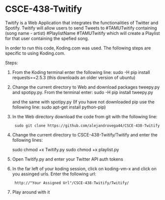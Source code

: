 # CSCE-438-Twitify

Twitify is a Web Application that integrates the functionalities of Twitter and Spotify.
Twitify will allow users to send Tweets to #TAMUTwitify containing (song name - artist) #PlaylistName #TAMUTwitify which will create a Playlist for that user containing the spefied song. 


In order to run this code, Koding.com was used. The following steps are specific to using Koding.com.

Steps:

1) From the Koding terminal enter the following line: 
		sudo -H  pip install requests==2.5.3 (this downloads an older version of ubuntu) 

2) Change the current directory to Web and download packages tweepy.py and spotipy.py. From the terminal enter: 
				sudo -H pip install tweepy.py 
   
   and the same with spotipy.py (If you have not downloaded pip use the following line: sudo apt-get install python-pip)
   
3) In the Web directory download the code from git with the following line: 

		sudo git clone https://github.com/alejandrovega44/CSCE-438-Twitify
		
4) Change the current directory to CSCE-438-Twitify/Twitify and enter the following lines:

	sudo chmod +x Twitify.py 
	sudo chmod +x playlist.py 
	
5) Open Twitify.py and enter your Twitter API auth tokens 

6) In the far left of your koding session, click on koding-vm-x and click on you assinged urls. Enter the following url:
			
		http://"Your Assigned Url"/CSCE-438-Twitify/Twitify/

6) Play around with it